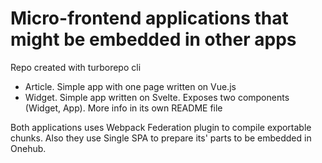 # Micro-frontend applications that might be embedded in other apps

Repo created with turborepo cli

- Article. Simple app with one page written on Vue.js 
- Widget. Simple app written on Svelte. Exposes two components (Widget, App). More info in its own README file

Both applications uses Webpack Federation plugin to compile exportable chunks. Also they use Single SPA to prepare its' parts to be embedded in Onehub.
